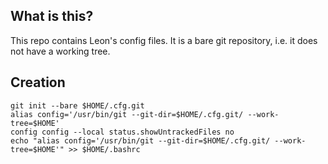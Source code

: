 ## What is this?
This repo contains Leon's config files. It is a bare git repository, i.e. it does not have a working tree.

## Creation
```
git init --bare $HOME/.cfg.git
alias config='/usr/bin/git --git-dir=$HOME/.cfg.git/ --work-tree=$HOME'
config config --local status.showUntrackedFiles no
echo "alias config='/usr/bin/git --git-dir=$HOME/.cfg.git/ --work-tree=$HOME'" >> $HOME/.bashrc
```
